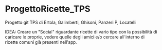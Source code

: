 # ProgettoRicette_TPS
Progetto git TPS di Ertola, Galimberti, Ghisoni, Panzeri P, Locatelli


IDEA:
Creare un "Social" riguardante ricette di vario tipo con la possibilità di caricare le proprie, vedere quelle degli amici e/o cercare all'interno di ricette comuni già presenti nell'app.
